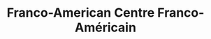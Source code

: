 ---
layout: repo
title: "Franco-American Centre Franco-Américain"
id: 3122
permalink: repos/3122/
---